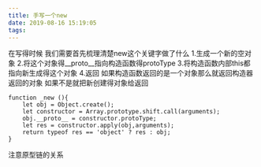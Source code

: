```yaml
---
title: 手写一个new
date: 2019-08-16 15:19:05
tags:
---
```


在写得时候 我们需要首先梳理清楚new这个关键字做了什么 
1.生成一个新的空对象
2.将这个对象得__proto__指向构造函数得protoType
3.将构造函数内部this都指向新生成得这个对象
4.返回 如果构造函数返回的是一个对象那么就返回构造器返回的对象 如果不是就把新创建得对象给返回

```
function _new (){
	let obj = Object.create();
	let constructor = Array.prototype.shift.call(arguments);
	obj.__proto__ = constructor.protoType;
	let res = constructor.apply(obj,arguments);
	return typeof res == 'object' ? res : obj;
}
```
注意原型链的关系


